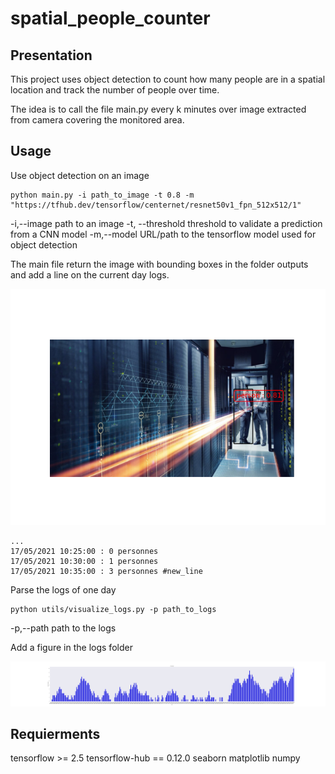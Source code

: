 # spatial_people_counter

## Presentation

This project uses object detection to count how many people are in a spatial location and track 
the number of people over time.

The idea is to call the file main.py every k minutes over image extracted from camera covering 
the monitored area.

## Usage

Use object detection on an image

```
python main.py -i path_to_image -t 0.8 -m "https://tfhub.dev/tensorflow/centernet/resnet50v1_fpn_512x512/1"
```
   -i,--image        path to an image
   -t, --threshold	threshold to validate a prediction from a CNN model	
   -m,--model        URL/path to the tensorflow model used for object detection   

The main file return the image with bounding boxes in the folder outputs and add a line 
on the current day logs.

![Screenshot](outputs/datacenter2.png)

```
...
17/05/2021 10:25:00 : 0 personnes 
17/05/2021 10:30:00 : 1 personnes 
17/05/2021 10:35:00 : 3 personnes #new_line
```

Parse the logs of one day

```
python utils/visualize_logs.py -p path_to_logs
```

   -p,--path		path to the logs

Add a figure in the logs folder

![Screenshot](logs/17-05-2021_fig.png)

## Requierments 

tensorflow >= 2.5
tensorflow-hub == 0.12.0
seaborn
matplotlib
numpy

